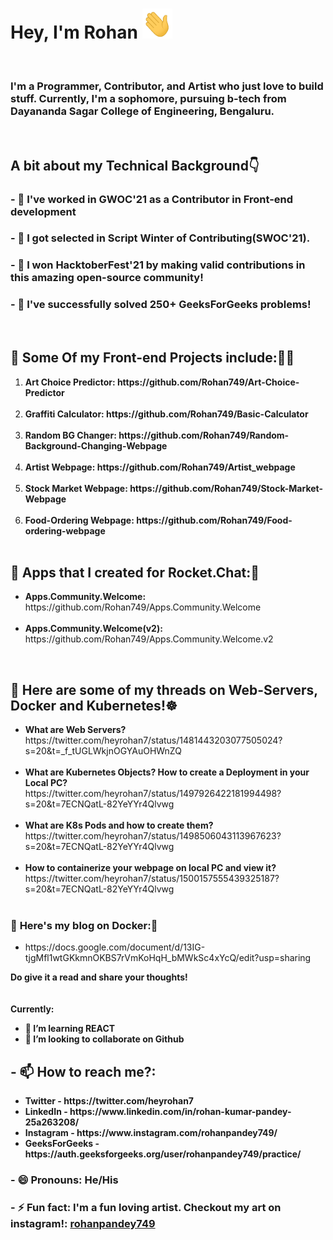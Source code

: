 # Hey, I'm Rohan <img src="https://github.com/ABSphreak/ABSphreak/blob/master/gifs/Hi.gif?raw=true" alt="" style="width:48px;height:48px;">

<br>

### I'm a Programmer, Contributor, and Artist who just love to build stuff. Currently, I'm a sophomore, pursuing b-tech from Dayananda Sagar College of Engineering, Bengaluru.

<br>



## A bit about my Technical Background👇

### - 🔭 I've worked in GWOC'21 as a Contributor in Front-end development
### - 🔭 I got selected in Script Winter of Contributing(SWOC'21).
### - 🔭 I won HacktoberFest'21 by making valid contributions in this amazing open-source community!
### - 🔭 I've successfully solved 250+ GeeksForGeeks problems!
<br>


##  🎒 Some Of my Front-end Projects include:💂‍♀️<br>
<ol>
    <li><strong> Art Choice Predictor: https://github.com/Rohan749/Art-Choice-Predictor </strong></li>
    <br>
    <li><strong> Graffiti Calculator: https://github.com/Rohan749/Basic-Calculator </strong></li>
    <br>
    <li><strong> Random BG Changer: https://github.com/Rohan749/Random-Background-Changing-Webpage </strong> </li>
    <br>
    <li><strong> Artist Webpage: https://github.com/Rohan749/Artist_webpage </strong> </li>
    <br>
    <li><strong> Stock Market Webpage: https://github.com/Rohan749/Stock-Market-Webpage </strong> </li>
    <br>
    <li><strong> Food-Ordering Webpage: https://github.com/Rohan749/Food-ordering-webpage </strong> </li>
    <br>
</ol>

## 🎒 Apps that I created for Rocket.Chat:🚀
   <ul>
    <li> 
      <strong>Apps.Community.Welcome:</strong> https://github.com/Rohan749/Apps.Community.Welcome 
    </li>
    <br>
    <li>
       <strong>Apps.Community.Welcome(v2):</strong> https://github.com/Rohan749/Apps.Community.Welcome.v2
    </li>
   </ul>
   <br>

## 🎒 Here are some of my threads on Web-Servers, Docker and Kubernetes!☸️ 
<ul>
   <strong><li>What are Web Servers?</strong><br> https://twitter.com/heyrohan7/status/1481443203077505024?s=20&t=_f_tUGLWkjnOGYAuOHWnZQ</li><br>
     <strong><li>What are Kubernetes Objects? How to create a Deployment in your Local PC?</strong><br>
    https://twitter.com/heyrohan7/status/1497926422181994498?s=20&t=7ECNQatL-82YeYYr4Qlvwg</li><br>
    <strong><li>What are K8s Pods and how to create them?</strong> <br>
         https://twitter.com/heyrohan7/status/1498506043113967623?s=20&t=7ECNQatL-82YeYYr4Qlvwg </li><br>
   <strong><li>How to containerize your webpage on local PC and view it?</strong><br>
       https://twitter.com/heyrohan7/status/1500157555439325187?s=20&t=7ECNQatL-82YeYYr4Qlvwg</li><br>
    </ul>
        
 ### 🎒 <strong>Here's my blog on Docker:🐋</strong><br> 
 <ul><li>https://docs.google.com/document/d/13IG-tjgMfl1wtGKkmnOKBS7rVmKoHqH_bMWkSc4xYcQ/edit?usp=sharing <br></li></ul>
<strong> Do give it a read and share your thoughts!<br></strong>
<br>
<br>
<strong>Currently:</strong>
      <ul> <strong>
    <li> 🌱 I’m learning <strong>REACT</strong> </li>
    <li> 👯 I’m looking to collaborate on Github </li>
    <strong>
    </ul>
    
    
## - 📫 How to reach me?:  
<ul>
  <li>Twitter - https://twitter.com/heyrohan7</li>   
  <li>LinkedIn - https://www.linkedin.com/in/rohan-kumar-pandey-25a263208/</li>
  <li>Instagram - https://www.instagram.com/rohanpandey749/ </li>
  <li>GeeksForGeeks - https://auth.geeksforgeeks.org/user/rohanpandey749/practice/</li> 
</ul>

### - 😄 Pronouns: He/His
### - ⚡ Fun fact: I'm a fun loving artist. Checkout my art on instagram!: [rohanpandey749](https://www.instagram.com/rohanpandey749/) 

